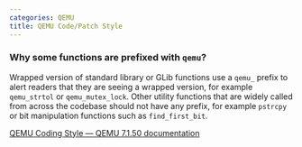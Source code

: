 ```yaml
---
categories: QEMU
title: QEMU Code/Patch Style
---
```


### Why some functions are prefixed with `qemu`?

Wrapped version of standard library or GLib functions use a `qemu_` prefix to alert readers that they are seeing a wrapped version, for example `qemu_strtol` or `qemu_mutex_lock`. Other utility functions that are widely called from across the codebase should not have any prefix, for example `pstrcpy` or bit manipulation functions such as `find_first_bit`.

[QEMU Coding Style — QEMU 7.1.50 documentation](https://qemu.readthedocs.io/en/latest/devel/style.html#variable-naming-conventions)